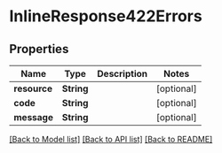# InlineResponse422Errors

## Properties
Name | Type | Description | Notes
------------ | ------------- | ------------- | -------------
**resource** | **String** |  | [optional] 
**code** | **String** |  | [optional] 
**message** | **String** |  | [optional] 

[[Back to Model list]](../README.md#documentation-for-models) [[Back to API list]](../README.md#documentation-for-api-endpoints) [[Back to README]](../README.md)


